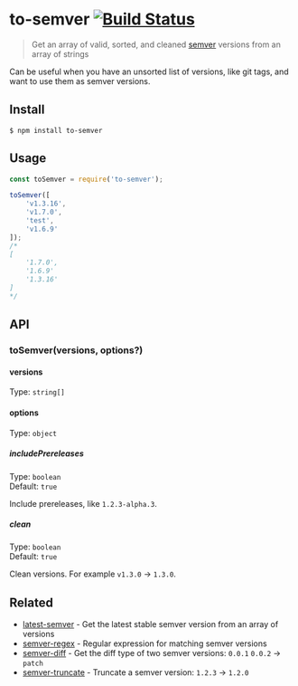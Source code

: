 # to-semver [![Build Status](https://travis-ci.com/sindresorhus/to-semver.svg?branch=master)](https://travis-ci.com/sindresorhus/to-semver)

> Get an array of valid, sorted, and cleaned [semver](https://semver.org) versions from an array of strings

Can be useful when you have an unsorted list of versions, like git tags, and want to use them as semver versions.

## Install

```
$ npm install to-semver
```


## Usage

```js
const toSemver = require('to-semver');

toSemver([
	'v1.3.16',
	'v1.7.0',
	'test',
	'v1.6.9'
]);
/*
[
	'1.7.0',
	'1.6.9'
	'1.3.16'
]
*/
```

## API

### toSemver(versions, options?)

#### versions

Type: `string[]`

#### options

Type: `object`

##### includePrereleases

Type: `boolean`\
Default: `true`

Include prereleases, like `1.2.3-alpha.3`.

##### clean

Type: `boolean`\
Default: `true`

Clean versions. For example `v1.3.0` → `1.3.0`.

## Related

- [latest-semver](https://github.com/sindresorhus/latest-semver) - Get the latest stable semver version from an array of versions
- [semver-regex](https://github.com/sindresorhus/semver-regex) - Regular expression for matching semver versions
- [semver-diff](https://github.com/sindresorhus/semver-diff) - Get the diff type of two semver versions: `0.0.1` `0.0.2` → `patch`
- [semver-truncate](https://github.com/sindresorhus/semver-truncate) - Truncate a semver version: `1.2.3` → `1.2.0`
